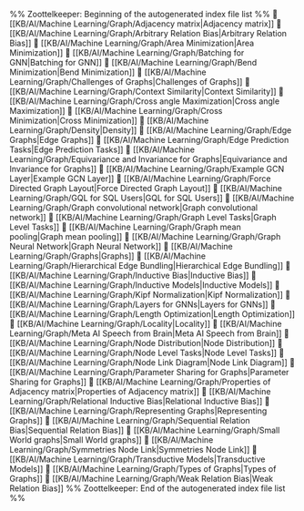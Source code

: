 %% Zoottelkeeper: Beginning of the autogenerated index file list  %%
📄 [[KB/AI/Machine Learning/Graph/Adjacency matrix|Adjacency matrix]]
📄 [[KB/AI/Machine Learning/Graph/Arbitrary Relation Bias|Arbitrary Relation Bias]]
📄 [[KB/AI/Machine Learning/Graph/Area Minimization|Area Minimization]]
📄 [[KB/AI/Machine Learning/Graph/Batching for GNN|Batching for GNN]]
📄 [[KB/AI/Machine Learning/Graph/Bend Minimization|Bend Minimization]]
📄 [[KB/AI/Machine Learning/Graph/Challenges of Graphs|Challenges of Graphs]]
📄 [[KB/AI/Machine Learning/Graph/Context Similarity|Context Similarity]]
📄 [[KB/AI/Machine Learning/Graph/Cross angle Maximization|Cross angle Maximization]]
📄 [[KB/AI/Machine Learning/Graph/Cross Minimization|Cross Minimization]]
📄 [[KB/AI/Machine Learning/Graph/Density|Density]]
📄 [[KB/AI/Machine Learning/Graph/Edge Graphs|Edge Graphs]]
📄 [[KB/AI/Machine Learning/Graph/Edge Prediction Tasks|Edge Prediction Tasks]]
📄 [[KB/AI/Machine Learning/Graph/Equivariance and Invariance for Graphs|Equivariance and Invariance for Graphs]]
📄 [[KB/AI/Machine Learning/Graph/Example GCN Layer|Example GCN Layer]]
📄 [[KB/AI/Machine Learning/Graph/Force Directed Graph Layout|Force Directed Graph Layout]]
📄 [[KB/AI/Machine Learning/Graph/GQL for SQL Users|GQL for SQL Users]]
📄 [[KB/AI/Machine Learning/Graph/Graph convolutional network|Graph convolutional network]]
📄 [[KB/AI/Machine Learning/Graph/Graph Level Tasks|Graph Level Tasks]]
📄 [[KB/AI/Machine Learning/Graph/Graph mean pooling|Graph mean pooling]]
📄 [[KB/AI/Machine Learning/Graph/Graph Neural Network|Graph Neural Network]]
📄 [[KB/AI/Machine Learning/Graph/Graphs|Graphs]]
📄 [[KB/AI/Machine Learning/Graph/Hierarchical Edge Bundling|Hierarchical Edge Bundling]]
📄 [[KB/AI/Machine Learning/Graph/Inductive Bias|Inductive Bias]]
📄 [[KB/AI/Machine Learning/Graph/Inductive Models|Inductive Models]]
📄 [[KB/AI/Machine Learning/Graph/Kipf Normalization|Kipf Normalization]]
📄 [[KB/AI/Machine Learning/Graph/Layers for GNNs|Layers for GNNs]]
📄 [[KB/AI/Machine Learning/Graph/Length Optimization|Length Optimization]]
📄 [[KB/AI/Machine Learning/Graph/Locality|Locality]]
📄 [[KB/AI/Machine Learning/Graph/Meta AI Speech from Brain|Meta AI Speech from Brain]]
📄 [[KB/AI/Machine Learning/Graph/Node Distribution|Node Distribution]]
📄 [[KB/AI/Machine Learning/Graph/Node Level Tasks|Node Level Tasks]]
📄 [[KB/AI/Machine Learning/Graph/Node Link Diagram|Node Link Diagram]]
📄 [[KB/AI/Machine Learning/Graph/Parameter Sharing for Graphs|Parameter Sharing for Graphs]]
📄 [[KB/AI/Machine Learning/Graph/Properties of Adjacency matrix|Properties of Adjacency matrix]]
📄 [[KB/AI/Machine Learning/Graph/Relational Inductive Bias|Relational Inductive Bias]]
📄 [[KB/AI/Machine Learning/Graph/Representing Graphs|Representing Graphs]]
📄 [[KB/AI/Machine Learning/Graph/Sequential Relation Bias|Sequential Relation Bias]]
📄 [[KB/AI/Machine Learning/Graph/Small World graphs|Small World graphs]]
📄 [[KB/AI/Machine Learning/Graph/Symmetries Node Link|Symmetries Node Link]]
📄 [[KB/AI/Machine Learning/Graph/Transductive Models|Transductive Models]]
📄 [[KB/AI/Machine Learning/Graph/Types of Graphs|Types of Graphs]]
📄 [[KB/AI/Machine Learning/Graph/Weak Relation Bias|Weak Relation Bias]]
%% Zoottelkeeper: End of the autogenerated index file list  %%

